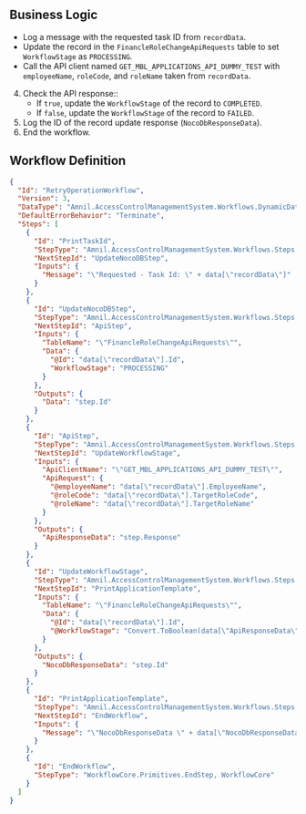 ## Business Logic
- Log a message with the requested task ID from `recordData`.
- Update the record in the `FinancleRoleChangeApiRequests` table to set `WorkflowStage` as `PROCESSING`.
- Call the API client named `GET_MBL_APPLICATIONS_API_DUMMY_TEST` with `employeeName`, `roleCode`, and `roleName` taken from `recordData`.
4. Check the API response::
    - If `true`, update the `WorkflowStage` of the record to `COMPLETED`.
    - If `false`, update the `WorkflowStage` of the record to `FAILED`.
5. Log the ID of the record update response (`NocoDbResponseData`).
6. End the workflow.

## Workflow Definition
```json
{
  "Id": "RetryOperationWorkflow",
  "Version": 3,
  "DataType": "Amnil.AccessControlManagementSystem.Workflows.DynamicData, Amnil.AccessControlManagementSystem.Application.Contracts",
  "DefaultErrorBehavior": "Terminate",
  "Steps": [
    {
      "Id": "PrintTaskId",
      "StepType": "Amnil.AccessControlManagementSystem.Workflows.Steps.PrintMessageStep, Amnil.AccessControlManagementSystem.Application",
      "NextStepId": "UpdateNocoDBStep",
      "Inputs": {
        "Message": "\"Requested - Task Id: \" + data[\"recordData\"]"
      }
    },
    {
      "Id": "UpdateNocoDBStep",
      "StepType": "Amnil.AccessControlManagementSystem.Workflows.Steps.UpdateRecordOnNocoDBStep, Amnil.AccessControlManagementSystem.Application",
      "NextStepId": "ApiStep",
      "Inputs": {
        "TableName": "\"FinancleRoleChangeApiRequests\"",
        "Data": {
          "@Id": "data[\"recordData\"].Id",
          "WorkflowStage": "PROCESSING"
        }
      },
      "Outputs": {
        "Data": "step.Id"
      }
    },
    {
      "Id": "ApiStep",
      "StepType": "Amnil.AccessControlManagementSystem.Workflows.Steps.CallApiStep, Amnil.AccessControlManagementSystem.Application",
      "NextStepId": "UpdateWorkflowStage",
      "Inputs": {
        "ApiClientName": "\"GET_MBL_APPLICATIONS_API_DUMMY_TEST\"",
        "ApiRequest": {
          "@employeeName": "data[\"recordData\"].EmployeeName",
          "@roleCode": "data[\"recordData\"].TargetRoleCode",
          "@roleName": "data[\"recordData\"].TargetRoleName"
        }
      },
      "Outputs": {
        "ApiResponseData": "step.Response"
      }
    },
    {
      "Id": "UpdateWorkflowStage",
      "StepType": "Amnil.AccessControlManagementSystem.Workflows.Steps.UpdateRecordOnNocoDBStep, Amnil.AccessControlManagementSystem.Application",
      "NextStepId": "PrintApplicationTemplate",
      "Inputs": {
        "TableName": "\"FinancleRoleChangeApiRequests\"",
        "Data": {
          "@Id": "data[\"recordData\"].Id",
          "@WorkflowStage": "Convert.ToBoolean(data[\"ApiResponseData\"].success) ? \"COMPLETED\" : \"FAILED\""
        }
      },
      "Outputs": {
        "NocoDbResponseData": "step.Id"
      }
    },
    {
      "Id": "PrintApplicationTemplate",
      "StepType": "Amnil.AccessControlManagementSystem.Workflows.Steps.PrintMessageStep, Amnil.AccessControlManagementSystem.Application",
      "NextStepId": "EndWorkflow",
      "Inputs": {
        "Message": "\"NocoDbResponseData \" + data[\"NocoDbResponseData\"]"
      }
    },
    {
      "Id": "EndWorkflow",
      "StepType": "WorkflowCore.Primitives.EndStep, WorkflowCore"
    }
  ]
}
```
